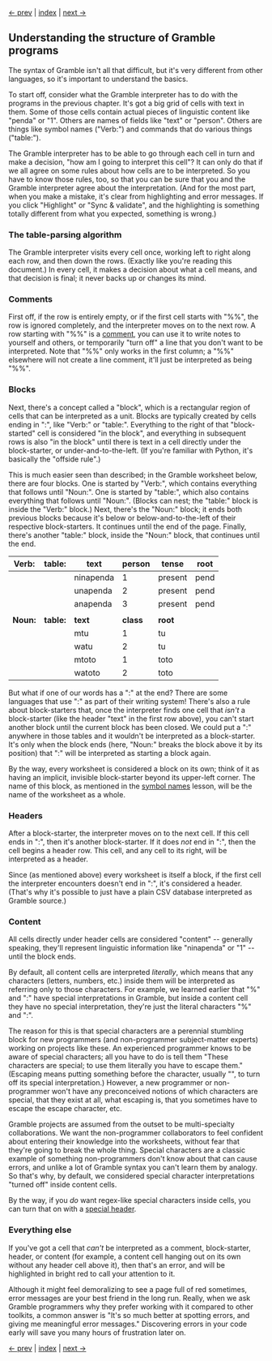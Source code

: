 [<- prev](symbol-names) | [index](../) | [next ->](../)

## Understanding the structure of Gramble programs

The syntax of Gramble isn't all that difficult, but it's very different from other languages, so it's important to understand the basics.

To start off, consider what the Gramble interpreter has to do with the programs in the previous chapter.  It's got a big grid of cells with text in them.  Some of those cells contain actual pieces of linguistic content like "penda" or "1".  Others are names of fields like "text" or "person".  Others are things like symbol names ("Verb:") and commands that do various things ("table:").

The Gramble interpreter has to be able to go through each cell in turn and make a decision, "how am I going to interpret this cell"?  It can only do that if we all agree on some rules about how cells are to be interpreted.  So you have to know those rules, too, so that you can be sure that you and the Gramble interpreter agree about the interpretation.  (And for the most part, when you make a mistake, it's clear from highlighting and error messages.  If you click "Highlight" or "Sync & validate", and the highlighting is something totally different from what you expected, something is wrong.)

### The table-parsing algorithm

The Gramble interpreter visits every cell once, working left to right along each row, and then down the rows.  (Exactly like you're reading this document.)  In every cell, it makes a decision about what a cell means, and that decision is final; it never backs up or changes its mind.

### Comments

First off, if the row is entirely empty, or if the first cell starts with "%%", the row is ignored completely, and the interpreter moves on to the next row.  A row starting with "%%" is a [comment](../reference/comments), you can use it to write notes to yourself and others, or temporarily "turn off" a line that you don't want to be interpreted.  Note that "%%" only works in the first column; a "%%" elsewhere will not create a line comment, it'll just be interpreted as being "%%".

### Blocks

Next, there's a concept called a "block", which is a rectangular region of cells that can be interpreted as a unit.  Blocks are typically created by cells ending in ":", like "Verb:" or "table:".  Everything to the right of that "block-started" cell is considered "in the block", and everything in subsequent rows is also "in the block" until there is text in a cell directly under the block-starter, or under-and-to-the-left.  (If you're familiar with Python, it's basically the "offside rule".)

This is much easier seen than described; in the Gramble worksheet below, there are four blocks.  One is started by "Verb:", which contains everything that follows until "Noun:".  One is started by "table:", which also contains everything that follows until "Noun:".  (Blocks can nest; the "table:" block is inside the "Verb:" block.)  Next, there's the "Noun:" block; it ends both previous blocks because it's below or below-and-to-the-left of their respective block-starters.  It continues until the end of the page.  Finally, there's another "table:" block, inside the "Noun:" block, that continues until the end.

| Verb: | table: | text | person | tense | root |
|--|---|-----|--------|-------|-----|
| | | ninapenda | 1 | present | pend |
| | | unapenda | 2 | present |  pend |
| | | anapenda | 3 | present |  pend |
| |
**Noun:** | **table:** | **text** | **class** | **root**
| | | mtu | 1 | tu
| | | watu | 2 | tu
| | | mtoto | 1 | toto
| | | watoto | 2 | toto

But what if one of our words has a ":" at the end?  There are some languages that use ":" as part of their writing system!  There's also a rule about block-starters that, once the interpreter finds one cell that *isn't* a block-starter (like the header "text" in the first row above), you can't start another block until the current block has been closed.  We could put a ":" anywhere in those tables and it wouldn't be interpreted as a block-starter.  It's only when the block ends (here, "Noun:" breaks the block above it by its position) that ":" will be interpreted as starting a block again.

By the way, every worksheet is considered a block on its own; think of it as having an implicit, invisible block-starter beyond its upper-left corner.  The name of this block, as mentioned in the [symbol names](symbol-names) lesson, will be the name of the worksheet as a whole.

### Headers

After a block-starter, the interpreter moves on to the next cell.  If this cell ends in ":", then it's another block-starter.  If it does *not* end in ":", then the cell begins a header row.  This cell, and any cell to its right, will be interpreted as a header.

Since (as mentioned above) every worksheet is itself a block, if the first cell the interpreter encounters doesn't end in ":", it's considered a header.  (That's why it's possible to just have a plain CSV database interpreted as Gramble source.)

### Content

All cells directly under header cells are considered "content" -- generally speaking, they'll represent linguistic information like "ninapenda" or "1" -- until the block ends.  

By default, all content cells are interpreted *literally*, which means that any characters (letters, numbers, etc.) inside them will be interpreted as referring only to those characters.  For example, we learned earlier that "%" and ":" have special interpretations in Gramble, but inside a content cell they have no special interpretation, they're just the literal characters "%" and ":".

The reason for this is that special characters are a perennial stumbling block for new programmers (and non-programmer subject-matter experts) working on projects like these.  An experienced programmer knows to be aware of special characters; all you have to do is tell them "These characters are special; to use them literally you have to escape them."  (Escaping means putting something before the character, usually "\", to turn off its special interpretation.)  However, a new programmer or non-programmer won't have any preconceived notions of which characters are special, that they exist at all, what escaping is, that you sometimes have to escape the escape character, etc.

Gramble projects are assumed from the outset to be multi-specialty collaborations.  We want the non-programmer collaborators to feel confident about entering their knowledge into the worksheets, without fear that they're going to break the whole thing.  Special characters are a classic example of something non-programmers don't know about that can cause errors, and unlike a lot of Gramble syntax you can't learn them by analogy.  So that's why, by default, we considered special character interpretations "turned off" inside content cells.

By the way, if you *do* want regex-like special characters inside cells, you can turn that on with a [special header](../reference/regexes).

### Everything else

If you've got a cell that *can't* be interpreted as a comment, block-starter, header, or content (for example, a content cell hanging out on its own without any header cell above it), then that's an error, and will be highlighted in bright red to call your attention to it.

Although it might feel demoralizing to see a page full of red sometimes, error messages are your best friend in the long run.  Really, when we ask Gramble programmers why they prefer working with it compared to other toolkits, a common answer is "It's so much better at spotting errors, and giving me meaningful error messages."  Discovering errors in your code early will save you many hours of frustration later on.

[<- prev](symbol-names) | [index](../) | [next ->](../)